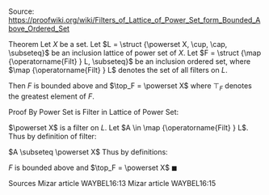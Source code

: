 # 

Source: https://proofwiki.org/wiki/Filters_of_Lattice_of_Power_Set_form_Bounded_Above_Ordered_Set

Theorem
Let $X$ be a set.
Let $L = \struct {\powerset X, \cup, \cap, \subseteq}$ be an inclusion lattice of power set of $X$.
Let $F = \struct {\map {\operatorname{Filt} } L, \subseteq}$ be an inclusion ordered set,
where $\map {\operatorname{Filt} } L$ denotes the set of all filters on $L$.

Then $F$ is bounded above and $\top_F = \powerset X$
where $\top_F$ denotes the greatest element of $F$.


Proof
By Power Set is Filter in Lattice of Power Set:

$\powerset X$ is a filter on $L$.
Let $A \in \map {\operatorname{Filt} } L$.
Thus by definition of filter:

$A \subseteq \powerset X$
Thus by definitions:

$F$ is bounded above and $\top_F = \powerset X$
$\blacksquare$


Sources
Mizar article WAYBEL16:13
Mizar article WAYBEL16:15





